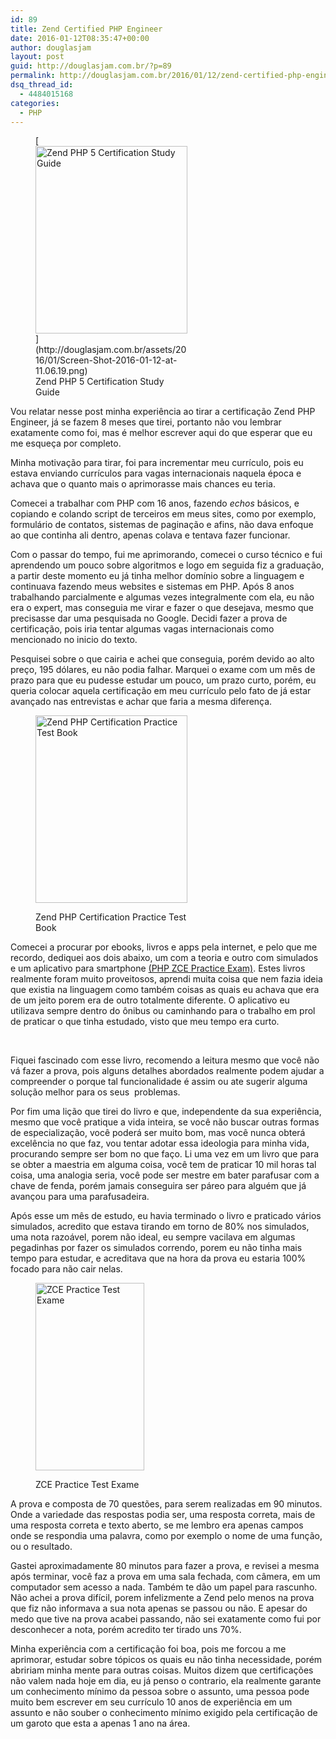```yaml
---
id: 89
title: Zend Certified PHP Engineer
date: 2016-01-12T08:35:47+00:00
author: douglasjam
layout: post
guid: http://douglasjam.com.br/?p=89
permalink: http://douglasjam.com.br/2016/01/12/zend-certified-php-engineer/
dsq_thread_id:
  - 4484015168
categories:
  - PHP
---
```

<figure id="attachment_90" style="width: 243px" class="wp-caption alignright">[<img class="wp-image-90 size-medium" src="http://douglasjam.com.br/assets/2016/01/Screen-Shot-2016-01-12-at-11.06.19-243x300.png" alt="Zend PHP 5 Certification Study Guide" width="243" height="300" srcset="http://www.douglasjam.com.br/assets/2016/01/Screen-Shot-2016-01-12-at-11.06.19-243x300.png 243w, http://www.douglasjam.com.br/assets/2016/01/Screen-Shot-2016-01-12-at-11.06.19-768x947.png 768w, http://www.douglasjam.com.br/assets/2016/01/Screen-Shot-2016-01-12-at-11.06.19.png 962w" sizes="(max-width: 243px) 100vw, 243px" />](http://douglasjam.com.br/assets/2016/01/Screen-Shot-2016-01-12-at-11.06.19.png)<figcaption class="wp-caption-text">Zend PHP 5 Certification Study Guide</figcaption></figure>

Vou relatar nesse post minha experiência ao tirar a certificação Zend PHP Engineer, já se fazem 8 meses que tirei, portanto não vou lembrar exatamente como foi, mas é melhor escrever aqui do que esperar que eu me esqueça por completo.

Minha motivação para tirar, foi para incrementar meu currículo, pois eu estava enviando currículos para vagas internacionais naquela época e achava que o quanto mais o aprimorasse mais chances eu teria.

Comecei a trabalhar com PHP com 16 anos, fazendo _echos_ básicos, e copiando e colando script de terceiros em meus sites, como por exemplo, formulário de contatos, sistemas de paginação e afins, não dava enfoque ao que continha ali dentro, apenas colava e tentava fazer funcionar.<!--more-->

Com o passar do tempo, fui me aprimorando, comecei o curso técnico e fui aprendendo um pouco sobre algoritmos e logo em seguida fiz a graduação, a partir deste momento eu já tinha melhor domínio sobre a linguagem e continuava fazendo meus websites e sistemas em PHP. Após 8 anos trabalhando parcialmente e algumas vezes integralmente com ela, eu não era o expert, mas conseguia me virar e fazer o que desejava, mesmo que precisasse dar uma pesquisada no Google. Decidi fazer a prova de certificação, pois iria tentar algumas vagas internacionais como mencionado no inicio do texto.

Pesquisei sobre o que cairia e achei que conseguia, porém devido ao alto preço, 195 dólares, eu não podia falhar. Marquei o exame com um mês de prazo para que eu pudesse estudar um pouco, um prazo curto, porém, eu queria colocar aquela certificação em meu currículo pelo fato de já estar avançado nas entrevistas e achar que faria a mesma diferença.<figure id="attachment_91" style="width: 243px" class="wp-caption alignright">

[<img class="wp-image-91 size-medium" src="http://douglasjam.com.br/assets/2016/01/Screen-Shot-2016-01-12-at-11.06.42-243x300.png" alt="Zend PHP Certification Practice Test Book" width="243" height="300" srcset="http://www.douglasjam.com.br/assets/2016/01/Screen-Shot-2016-01-12-at-11.06.42-243x300.png 243w, http://www.douglasjam.com.br/assets/2016/01/Screen-Shot-2016-01-12-at-11.06.42-768x947.png 768w" sizes="(max-width: 243px) 100vw, 243px" />](http://douglasjam.com.br/assets/2016/01/Screen-Shot-2016-01-12-at-11.06.42.png)<figcaption class="wp-caption-text">Zend PHP Certification Practice Test Book</figcaption></figure>

Comecei a procurar por ebooks, livros e apps pela internet, e pelo que me recordo, dediquei aos dois abaixo, um com a teoria e outro com simulados e um aplicativo para smartphone [(PHP ZCE Practice Exam)](mailto:https://play.google.com/store/apps/details%3Fid=com.quiz.php). Estes livros realmente foram muito proveitosos, aprendi muita coisa que nem fazia ideia que existia na linguagem como também coisas as quais eu achava que era de um jeito porem era de outro totalmente diferente. O aplicativo eu utilizava sempre dentro do ônibus ou caminhando para o trabalho em prol de praticar o que tinha estudado, visto que meu tempo era curto.

&nbsp;

Fiquei fascinado com esse livro, recomendo a leitura mesmo que você não vá fazer a prova, pois alguns detalhes abordados realmente podem ajudar a compreender o porque tal funcionalidade é assim ou ate sugerir alguma solução melhor para os seus  problemas.

Por fim uma lição que tirei do livro e que, independente da sua experiência, mesmo que você pratique a vida inteira, se você não buscar outras formas de especialização, você poderá ser muito bom, mas você nunca obterá excelência no que faz, vou tentar adotar essa ideologia para minha vida, procurando sempre ser bom no que faço. Li uma vez em um livro que para se obter a maestria em alguma coisa, você tem de praticar 10 mil horas tal coisa, uma analogia seria, você pode ser mestre em bater parafusar com a chave de fenda, porém jamais conseguira ser páreo para alguém que já avançou para uma parafusadeira.

Após esse um mês de estudo, eu havia terminado o livro e praticado vários simulados, acredito que estava tirando em torno de 80% nos simulados, uma nota razoável, porem não ideal, eu sempre vacilava em algumas pegadinhas por fazer os simulados correndo, porem eu não tinha mais tempo para estudar, e acreditava que na hora da prova eu estaria 100% focado para não cair nelas.<figure id="attachment_92" style="width: 174px" class="wp-caption alignright">

<a href="http://douglasjam.com.br/assets/2016/01/Screen-Shot-2016-01-12-at-11.32.48.png" rel="attachment wp-att-92"><img class="wp-image-92 size-medium" src="http://douglasjam.com.br/assets/2016/01/Screen-Shot-2016-01-12-at-11.32.48-174x300.png" alt="ZCE Practice Test Exame" width="174" height="300" srcset="http://www.douglasjam.com.br/assets/2016/01/Screen-Shot-2016-01-12-at-11.32.48-174x300.png 174w, http://www.douglasjam.com.br/assets/2016/01/Screen-Shot-2016-01-12-at-11.32.48-594x1024.png 594w, http://www.douglasjam.com.br/assets/2016/01/Screen-Shot-2016-01-12-at-11.32.48.png 764w" sizes="(max-width: 174px) 100vw, 174px" /></a><figcaption class="wp-caption-text">ZCE Practice Test Exame</figcaption></figure>

A prova e composta de 70 questões, para serem realizadas em 90 minutos. Onde a variedade das respostas podia ser, uma resposta correta, mais de uma resposta correta e texto aberto, se me lembro era apenas campos onde se respondia uma palavra, como por exemplo o nome de uma função, ou o resultado.

Gastei aproximadamente 80 minutos para fazer a prova, e revisei a mesma após terminar, você faz a prova em uma sala fechada, com câmera, em um computador sem acesso a nada. Também te dão um papel para rascunho. Não achei a prova difícil, porem infelizmente a Zend pelo menos na prova que fiz não informava a sua nota apenas se passou ou não. E apesar do medo que tive na prova acabei passando, não sei exatamente como fui por desconhecer a nota, porém acredito ter tirado uns 70%.

Minha experiência com a certificação foi boa, pois me forcou a me aprimorar, estudar sobre tópicos os quais eu não tinha necessidade, porém abririam minha mente para outras coisas. Muitos dizem que certificações não valem nada hoje em dia, eu já penso o contrario, ela realmente garante um conhecimento mínimo da pessoa sobre o assunto, uma pessoa pode muito bem escrever em seu currículo 10 anos de experiência em um assunto e não souber o conhecimento mínimo exigido pela certificação de um garoto que esta a apenas 1 ano na área.